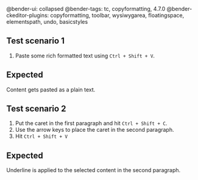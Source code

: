 @bender-ui: collapsed
@bender-tags: tc, copyformatting, 4.7.0
@bender-ckeditor-plugins: copyformatting, toolbar, wysiwygarea, floatingspace, elementspath, undo, basicstyles

## Test scenario 1

1. Paste some rich formatted text using `Ctrl + Shift + V`.

## Expected

Content gets pasted as a plain text.

## Test scenario 2

1. Put the caret in the first paragraph and hit `Ctrl + Shift + C`.
2. Use the arrow keys to place the caret in the second paragraph.
3. Hit `Ctrl + Shift + V`

## Expected

Underline is applied to the selected content in the second paragraph.
